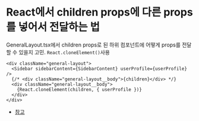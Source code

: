 # React에서 children props에 다른 props를 넣어서 전달하는 법

GeneralLayout.tsx에서 children props로 된 하위 컴포넌트에 어떻게 props를 전달 할 수 있을지 고민. `React.cloneElement()`사용

```tsx
<div className="general-layout">
  <Sidebar sidebarContent={SidebarContent} userProfile={userProfile} />
  {/* <div className="general-layout__body">{children}</div> */}
  <div className="general-layout__body">
    {React.cloneElement(children, { userProfile })}
  </div>
</div>
```

- [참고](https://velog.io/@hyunjoogo/React-children-Component%EC%97%90-props-%EC%A0%84%EB%8B%AC%ED%95%98%EA%B8%B0)
